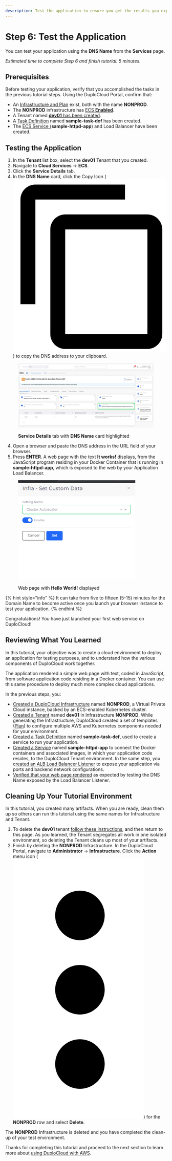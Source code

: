 ```yaml
---
description: Test the application to ensure you get the results you expect
---
```


# Step 6: Test the Application

You can test your application using the **DNS Name** from the **Services** page.

_Estimated time to complete Step 6 and finish tutorial: 5 minutes._

## Prerequisites

Before testing your application, verify that you accomplished the tasks in the previous tutorial steps.   Using the DuploCloud Portal, confirm that:

* An [Infrastructure and Plan](../step-1-infrastructure.md) exist, both with the name **NONPROD**.
* The **NONPROD** infrastructure has [ECS **Enabled**](../step-1-infrastructure.md#check-your-work).&#x20;
* A Tenant named [**dev01** has been created](../step-2-tenant.md).
* A [Task Definition](step-4-create-app-via-ecs.md) named **sample-task-def** has been created.
* The [ECS Service (](step-5-create-the-ecs-service-and-load-balancer.md)**sample-httpd-app**) and Load Balancer have been created.

## Testing the Application

1. In the **Tenant** list box, select the **dev01** Tenant that you created.
2. Navigate to **Cloud Services** -> **ECS**.&#x20;
3. Click the **Service Details** tab.&#x20;
4. In the **DNS Name** card, click the Copy Icon ( <img src="../../../.gitbook/assets/copy_icon (1).png" alt="" data-size="line"> ) to copy the DNS address to your clipboard.

<figure><img src="../../../.gitbook/assets/screenshot-nimbusweb.me-2024.02.17-17_14_14.png" alt=""><figcaption><p><strong>Service Details</strong> tab with <strong>DNS Name</strong> card highlighted</p></figcaption></figure>

4. Open a browser and paste the DNS address in the URL field of your browser.
5. Press **ENTER**. A web page with the text **It works!** displays, from the JavaScript program residing in your Docker Container that is running in **sample-httpd-app**, which is exposed to the web by your Application Load Balancer.

<div align="left">

<figure><img src="../../../.gitbook/assets/image (40).png" alt=""><figcaption><p>Web page with <strong>Hello World!</strong> displayed</p></figcaption></figure>

</div>

{% hint style="info" %}
It can take from five to fifteen (5-15) minutes for the Domain Name to become active once you launch your browser instance to test your application.
{% endhint %}

Congratulations! You have just launched your first web service on DuploCloud!

## Reviewing What You Learned

In this tutorial, your objective was to create a cloud environment to deploy an application for testing purposes, and to understand how the various components of DuploCloud work together.&#x20;

The application rendered a simple web page with text, coded in JavaScript, from software application code residing in a Docker container. You can use this same procedure to deploy much more complex cloud applications.&#x20;

In the previous steps, you:

* [Created a DuploCloud Infrastructure](../step-1-infrastructure.md) named **NONPROD**, a Virtual Private Cloud instance, backed by an ECS-enabled Kubernetes cluster.&#x20;
* [Created a Tenant](../step-2-tenant.md) named **dev01** in Infrastructure **NONPROD**. While generating the Infrastructure, DuploCloud created a set of templates ([Plan](../step-1-infrastructure.md)) to configure multiple AWS and Kubernetes components needed for your environment.
* [Created a Task Definition](step-4-create-app-via-ecs.md) named **sample-task-def**, used to create a service to run your application.
* [Created a Service](../quick-start-eks-services/step-5-create-app-via-k8s.md) named **sample-httpd-app** to connect the Docker containers and associated images, in which your application code resides, to the DuploCloud Tenant environment. In the same step, you c[reated an ALB Load Balancer Listener](step-5-create-the-ecs-service-and-load-balancer.md) to expose your application via ports and backend network configurations.&#x20;
* [Verified that your web page rendered](step-5-test-application.md#testing-the-application) as expected by testing the DNS Name exposed by the  Load Balancer Listener.

## Cleaning Up Your Tutorial Environment

In this tutorial, you created many artifacts. When you are ready, clean them up so others can run this tutorial using the same names for Infrastructure and Tenant.

1. To delete the **dev01** tenant [follow these instructions](../../../access-control/tenant-access/deleting-a-tenant.md), and then return to this page. As you learned, the Tenant segregates all work in one isolated environment, so deleting the Tenant cleans up most of your artifacts.
2. Finish by deleting the **NONPROD** Infrastructure. In the DuploCloud Portal, navigate to **Administrator** -> **Infrastructure**. Click the **Action** menu icon (<img src="../../../.gitbook/assets/image (4) (3).png" alt="" data-size="line">) for the **NONPROD** row and select **Delete**.&#x20;

The **NONPROD** Infrastructure is deleted and you have completed the clean-up of your test environment.

Thanks for completing this tutorial and proceed to the next section to learn more about [using DuploCloud with AWS](../../use-cases/).

